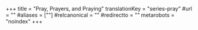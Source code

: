 +++
title = "Pray, Prayers, and Praying"
translationKey = "series-pray"
#url = ""
#aliases = [""]
#relcanonical = ""
#redirectto = ""
metarobots = "noindex"
+++
